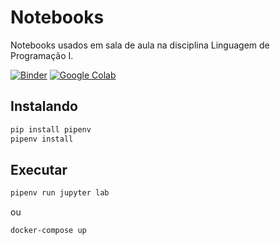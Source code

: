 # Notebooks

Notebooks usados em sala de aula na disciplina Linguagem de Programação I.

[![Binder](https://mybinder.org/badge.svg)](https://mybinder.org/v2/gh/catolicasc-joinville/lp1-notebooks/master)
[![Google Colab](https://img.shields.io/badge/launch-google_colab_python-yellow.svg)](https://colab.research.google.com/github/catolicasc-joinville/lp1-notebooks/blob/master/python/IntroducaoPython.ipynb)

## Instalando

```sh
pip install pipenv
pipenv install
```

## Executar

```sh
pipenv run jupyter lab
```

ou

```sh
docker-compose up
```
